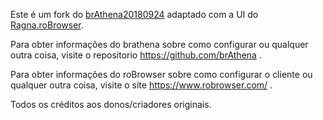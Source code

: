 Este é um fork do [brAthena20180924](https://github.com/brAthena/brAthena20180924) adaptado com a UI do [Ragna.roBrowser](https://github.com/MrAntares/Ragna.roBrowser).

Para obter informações do brathena sobre como configurar ou qualquer outra coisa, visite o repositorio https://github.com/brAthena .

Para obter informações do roBrowser sobre como configurar o cliente ou qualquer outra coisa, visite o site https://www.robrowser.com/ .

Todos os créditos aos donos/criadores originais.

